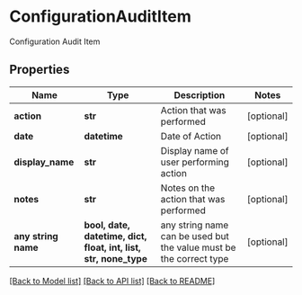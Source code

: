 # ConfigurationAuditItem

Configuration Audit Item

## Properties
Name | Type | Description | Notes
------------ | ------------- | ------------- | -------------
**action** | **str** | Action that was performed | [optional] 
**date** | **datetime** | Date of Action | [optional] 
**display_name** | **str** | Display name of user performing action | [optional] 
**notes** | **str** | Notes on the action that was performed | [optional] 
**any string name** | **bool, date, datetime, dict, float, int, list, str, none_type** | any string name can be used but the value must be the correct type | [optional]

[[Back to Model list]](../README.md#documentation-for-models) [[Back to API list]](../README.md#documentation-for-api-endpoints) [[Back to README]](../README.md)


